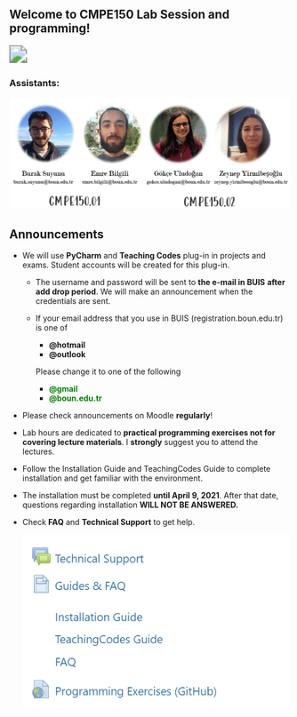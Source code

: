 ## Welcome to CMPE150 Lab Session and programming!

<img src="https://media.tenor.com/images/4a8695051eb201aaab83a058ac1dfaaa/tenor.gif" style="zoom: 200%;" />



### Assistants: 

![1616505237530](../figures/team-fixed.png)

## Announcements

- We will use **PyCharm** and **Teaching Codes** plug-in in projects and exams. Student accounts will be created for this plug-in. 

  - The username and password will be sent to **the e-mail in BUIS** **after add drop period**. We will make an announcement when the credentials are sent.  

  - If your email address that you use in BUIS (registration.boun.edu.tr) is one of 

    - **@hotmail**
    - **@outlook**

    Please change it to one of the following 

    - **<span style="color:green">@gmail</span>**
    - **<span style="color:green">@boun.edu.tr</span>**

- Please check announcements on Moodle **regularly**!

- Lab hours are dedicated to **practical programming exercises not for covering lecture materials**. I **strongly** suggest you to attend the lectures. 

- Follow the Installation Guide and TeachingCodes Guide to complete installation and get familiar with the environment.

- The installation must be completed **until April 9, 2021**. After that date, questions regarding installation **WILL NOT BE ANSWERED.**

- Check **FAQ** and **Technical Support** to get help. 

  ![1616502949955](figures/moodle.png)